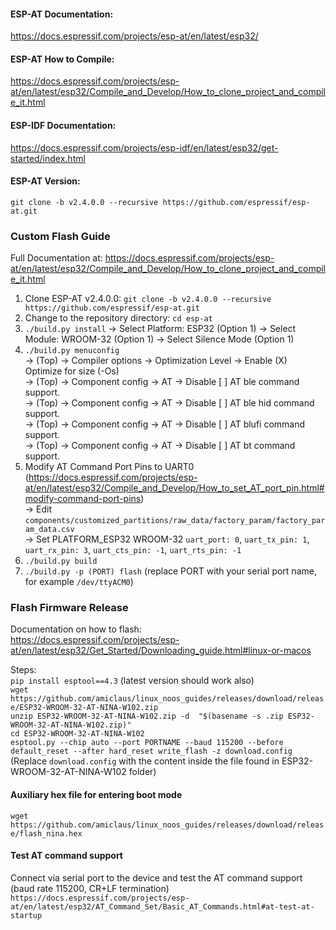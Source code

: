 #### ESP-AT Documentation:
https://docs.espressif.com/projects/esp-at/en/latest/esp32/  
#### ESP-AT How to Compile:
https://docs.espressif.com/projects/esp-at/en/latest/esp32/Compile_and_Develop/How_to_clone_project_and_compile_it.html  
#### ESP-IDF Documentation:
https://docs.espressif.com/projects/esp-idf/en/latest/esp32/get-started/index.html  
#### ESP-AT Version:
`git clone -b v2.4.0.0 --recursive https://github.com/espressif/esp-at.git`  

### Custom Flash Guide

Full Documentation at: https://docs.espressif.com/projects/esp-at/en/latest/esp32/Compile_and_Develop/How_to_clone_project_and_compile_it.html  

1. Clone ESP-AT v2.4.0.0: `git clone -b v2.4.0.0 --recursive https://github.com/espressif/esp-at.git`  
2. Change to the repository directory: `cd esp-at`  
3. `./build.py install` -> Select Platform: ESP32 (Option 1) -> Select Module: WROOM-32 (Option 1) -> Select Silence Mode (Option 1)  
4. `./build.py menuconfig`  
   -> (Top) -> Compiler options -> Optimization Level -> Enable (X) Optimize for size (-Os)  
   -> (Top) -> Component config -> AT -> Disable [ ] AT ble command support.  
   -> (Top) -> Component config -> AT -> Disable [ ] AT ble hid command support.  
   -> (Top) -> Component config -> AT -> Disable [ ] AT blufi command support.  
   -> (Top) -> Component config -> AT -> Disable [ ] AT bt command support.  
6. Modify AT Command Port Pins to UART0  
   (https://docs.espressif.com/projects/esp-at/en/latest/esp32/Compile_and_Develop/How_to_set_AT_port_pin.html#modify-command-port-pins)  
   -> Edit `components/customized_partitions/raw_data/factory_param/factory_param_data.csv`  
   -> Set PLATFORM_ESP32 WROOM-32 `uart_port: 0`, `uart_tx_pin: 1`, `uart_rx_pin: 3`, `uart_cts_pin: -1`, `uart_rts_pin: -1`  
8. `./build.py build`  
9. `./build.py -p (PORT) flash` (replace PORT with your serial port name, for example `/dev/ttyACM0`)  

### Flash Firmware Release

Documentation on how to flash:  
https://docs.espressif.com/projects/esp-at/en/latest/esp32/Get_Started/Downloading_guide.html#linux-or-macos  

Steps:  
`pip install esptool==4.3` (latest version should work also)  
`wget https://github.com/amiclaus/linux_noos_guides/releases/download/release/ESP32-WROOM-32-AT-NINA-W102.zip`  
`unzip ESP32-WROOM-32-AT-NINA-W102.zip -d  "$(basename -s .zip ESP32-WROOM-32-AT-NINA-W102.zip)"`  
`cd ESP32-WROOM-32-AT-NINA-W102`  
`esptool.py --chip auto --port PORTNAME --baud 115200 --before default_reset --after hard_reset write_flash -z download.config`  
(Replace `download.config` with the content inside the file found in ESP32-WROOM-32-AT-NINA-W102 folder)  

#### Auxiliary hex file for entering boot mode

`wget https://github.com/amiclaus/linux_noos_guides/releases/download/release/flash_nina.hex`  

#### Test AT command support

Connect via serial port to the device and test the AT command support (baud rate 115200, CR+LF termination)  
`https://docs.espressif.com/projects/esp-at/en/latest/esp32/AT_Command_Set/Basic_AT_Commands.html#at-test-at-startup`  
